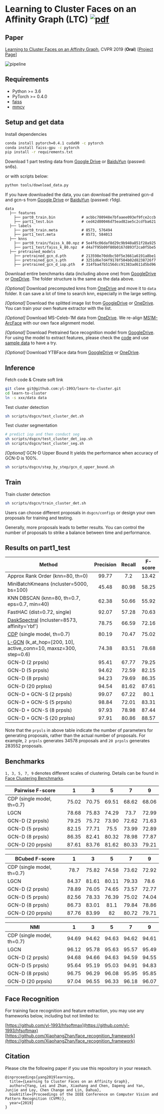 # Learning to Cluster Faces on an Affinity Graph (LTC) [![pdf](https://img.shields.io/badge/Arxiv-pdf-orange.svg?style=flat)](https://arxiv.org/abs/1904.02749)

## Paper
[Learning to Cluster Faces on an Affinity Graph](https://arxiv.org/abs/1904.02749), CVPR 2019 (**Oral**) [[Project Page](http://yanglei.me/project/ltc)]

![pipeline](http://yanglei.me/project/ltc/imgs/pipeline.png)


## Requirements
* Python >= 3.6
* PyTorch >= 0.4.0
* [faiss](https://github.com/facebookresearch/faiss)
* [mmcv](https://github.com/open-mmlab/mmcv)


## Setup and get data

Install dependencies
```bash
conda install pytorch=0.4.1 cuda90 -c pytorch
conda install faiss-gpu -c pytorch
pip install -r requirements.txt
```

Download 1 part testing data from
[Google Drive](https://drive.google.com/open?id=14qS_IH-8Qt01nat4wbrY2X73h7dJv5-K) or
[BaiduYun](https://pan.baidu.com/s/1cN7pD2ZNhw1PENP6TdyH4A) (passwd: sn6s).

or with scripts below:
```bash
python tools/download_data.py
```

If you have downloaded the data, you can download the pretrained gcn-d and gcn-s from
[Google Drive](https://drive.google.com/file/d/1yC2FIAKSSJIgMYvOZy3aT4I3cyatAyQx/view?usp=sharing) or
[BaiduYun](https://pan.baidu.com/s/1_owuUxPG-sjCoVhjXWCMQw) (passwd: r1dg).

```
data
  ├── features
    ├── part0_train.bin            # acbbc780948e7bfaaee093ef9fce2ccb
    ├── part1_test.bin             # ced42d80046d75ead82ae5c2cdfba621
  ├── labels
    ├── part0_train.meta           # 8573, 576494
    ├── part1_test.meta            # 8573, 584013
  ├── knns
    ├── part0_train/faiss_k_80.npz # 5e4f6c06daf8d29c9b940a851f28a925
    ├── part1_test/faiss_k_80.npz  # d4a7f95b09f80b0167d893f2ca0f5be5
  ├── pretrained_models
    ├── pretrained_gcn_d.pth       # 213598e70ddbc50f5e3661a6191a8be1
    ├── pretrained_gcn_s.pth       # 3251d6e7d4f9178f504b02d8238726f7
    ├── pretrained_gcn_d_iop.pth   # 314fba47b5156dcc91383ad611d5bd96
```

Download entire benchmarks data (including above one) from
[GoogleDrive](https://drive.google.com/file/d/10boLBiYq-6wKC_N_71unlMyNrimRjpVa/view?usp=sharing) or
[OneDrive](https://mycuhk-my.sharepoint.com/:u:/g/personal/1155095455_link_cuhk_edu_hk/Ef588F6OV4ZMqqN85Nf-Pv8BcDzSo7DgSG042TA2E4-4CQ?e=ev2Wfl).
The folder structure is the same as the data above.

*[Optional]* Download precomputed knns from
[OneDrive](https://mycuhk-my.sharepoint.com/:u:/g/personal/1155095455_link_cuhk_edu_hk/ES_cbfT-m_hEqSTdmBSySEIBGN664NsSamq3-9C4b7yQow?e=qMA36g)
and move it to `data` folder.
It can save a lot of time to search knn, especially in the large setting.

*[Optional]* Download the splitted image list from
[GoogleDrive](https://drive.google.com/file/d/1kurPWh6dm3dWQOLqUAeE-fxHrdnjaULB/view?usp=sharing) or
[OneDrive](https://mycuhk-my.sharepoint.com/:u:/g/personal/1155095455_link_cuhk_edu_hk/ET7lHxOXSjtDiMsgqzLK9LgBi_QW0WVzgZdv2UBzE1Bgzg?e=jZ7kCS).
You can train your own feature extractor with the list.

*[Optional]* Download MS-Celeb-1M data from
[OneDrive](https://mycuhk-my.sharepoint.com/:f:/g/personal/1155095455_link_cuhk_edu_hk/ErY9MmAhmlZMvO9y9SagNOcBISISEdzBfJshn-poD84QPQ?e=PRRpBe).
We re-align [MS1M-ArcFace](https://www.dropbox.com/s/wpx6tqjf0y5mf6r/faces_ms1m-refine-v2_112x112.zip?dl=0) with our own face alignment model.

*[Optional]* Download Pretrained face recognition model from
[GoogleDrive](https://drive.google.com/open?id=1eKsh7x-RUIHhIJ1R9AlUjsJdsdbh2qim).
For using the model to extract features, please check the [code](https://github.com/yl-1993/hfsoftmax/tree/ltc)
and use [sample data](https://drive.google.com/open?id=1VkZWZmBnaQlTaTNQSQXe-8q8Z8pNuI-D) to have a try.

*[Optional]* Download YTBFace data from
[GoogleDrive](https://drive.google.com/file/d/1hg3PQTOwyduLVyfgJ7qrN52o9QE35XM4/view?usp=sharing) or
[OneDrive](https://mycuhk-my.sharepoint.com/:u:/g/personal/1155095455_link_cuhk_edu_hk/EU7mfU9F6C9AtZ8SV7kM0yAB0MLx9rzh4nD4kT5_AHXGxg?e=O6Fik9).


## Inference

Fetch code & Create soft link
```bash
git clone git@github.com:yl-1993/learn-to-cluster.git
cd learn-to-cluster
ln -s xxx/data data
```

Test cluster detection
```bash
sh scripts/dsgcn/test_cluster_det.sh
```

Test cluster segmentation
```bash
# predict iop and then conduct seg
sh scripts/dsgcn/test_cluster_det_iop.sh
sh scripts/dsgcn/test_cluster_seg.sh
```

*[Optional]* GCN-D Upper Bound
It yields the performance when accuracy of GCN-D is 100%.
```bash
sh scripts/dsgcn/step_by_step/gcn_d_upper_bound.sh
```

## Train

Train cluster detection
```bash
sh scripts/dsgcn/train_cluster_det.sh
```
Users can choose different proposals in `dsgcn/configs` or design your own proposals for training and testing.

Generally, more proposals leads to better results.
You can control the number of proposals to strike a balance between time and performance.


## Results on part1_test

| Method | Precision | Recall | F-score |
| ------ |:---------:|:------:|:-------:|
| Approx Rank Order (knn=80, th=0) | 99.77 | 7.2 | 13.42 |
| MiniBatchKmeans (ncluster=5000, bs=100) | 45.48 | 80.98 | 58.25 |
| KNN DBSCAN (knn=80, th=0.7, eps=0.7, min=40) | 62.38 | 50.66 | 55.92 |
| FastHAC (dist=0.72, single) | 92.07 | 57.28 | 70.63 |
| [DaskSpectral](https://ml.dask.org/clustering.html#spectral-clustering) (ncluster=8573, affinity='rbf') | 78.75 | 66.59 | 72.16 |
| [CDP](https://github.com/XiaohangZhan/cdp) (single model, th=0.7)  | 80.19 | 70.47 | 75.02 |
| [L-GCN](https://github.com/Zhongdao/gcn_clustering) (k_at_hop=[200, 10], active_conn=10, maxsz=300, step=0.6)  | 74.38 | 83.51 | 78.68 |
| GCN-D (2 prpsls) | 95.41 | 67.77 | 79.25 |
| GCN-D (5 prpsls) | 94.62 | 72.59 | 82.15 |
| GCN-D (8 prpsls) | 94.23 | 79.69 | 86.35 |
| GCN-D (20 prplss) | 94.54 | 81.62 | 87.61 |
| GCN-D + GCN-S (2 prpsls) | 99.07 | 67.22 | 80.1 |
| GCN-D + GCN-S (5 prpsls) | 98.84 | 72.01 | 83.31 |
| GCN-D + GCN-S (8 prpsls) | 97.93 | 78.98 | 87.44 |
| GCN-D + GCN-S (20 prplss) | 97.91 | 80.86 | 88.57 |

Note that the `prpsls` in above table indicate the number of parameters for generating proposals, rather than the actual number of proposals.
For example, `2 prpsls` generates 34578 proposals and `20 prpsls` generates 283552 proposals.


## Benchmarks

`1, 3, 5, 7, 9` denotes different scales of clustering.
Details can be found in [Face Clustering Benchmarks](https://github.com/yl-1993/learn-to-cluster/wiki/Face-Clustering-Benchmarks).

| Pairwise F-score | 1 | 3 | 5 | 7 | 9 |
| ---------------- |:-:|:-:|:-:|:-:|:-:|
| CDP (single model, th=0.7) | 75.02 | 70.75 | 69.51 | 68.62 | 68.06 |
| LGCN | 78.68 | 75.83 | 74.29 | 73.7 | 72.99 |
| GCN-D (2 prpsls) | 79.25 | 75.72 | 73.90 | 72.62 | 71.63 |
| GCN-D (5 prpsls) | 82.15 | 77.71 | 75.5 | 73.99 | 72.89 |
| GCN-D (8 prpsls) | 86.35 | 82.41 | 80.32 | 78.98 | 77.87 |
| GCN-D (20 prpsls) | 87.61 | 83.76 | 81.62 | 80.33 | 79.21 |

| BCubed F-score | 1 | 3 | 5 | 7 | 9 |
| -------------- |:-:|:-:|:-:|:-:|:-:|
| CDP (single model, th=0.7) | 78.7 | 75.82 | 74.58 | 73.62 | 72.92 |
| LGCN | 84.37 | 81.61 | 80.11 | 79.33 | 78.6 |
| GCN-D (2 prpsls) | 78.89 | 76.05 | 74.65 | 73.57 | 72.77 |
| GCN-D (5 prpsls) | 82.56 | 78.33 | 76.39 | 75.02 | 74.04 |
| GCN-D (8 prpsls) | 86.73 | 83.01 | 81.1 | 79.84 | 78.86 |
| GCN-D (20 prpsls) | 87.76 | 83.99 | 82 | 80.72 | 79.71 |

| NMI | 1 | 3 | 5 | 7 | 9 |
| --- |:-:|:-:|:-:|:-:|:-:|
| CDP (single model, th=0.7) | 94.69 | 94.62 | 94.63 | 94.62 | 94.61 |
| LGCN | 96.12 | 95.78 | 95.63 | 95.57 | 95.49 |
| GCN-D (2 prpsls) | 94.68 | 94.66 | 94.63 | 94.59 | 94.55 |
| GCN-D (5 prpsls) | 95.64 | 95.19 | 95.03 | 94.91 | 94.83 |
| GCN-D (8 prpsls) | 96.75 | 96.29 | 96.08 | 95.95 | 95.85 |
| GCN-D (20 prpsls) | 97.04 | 96.55 | 96.33 | 96.18 | 96.07 |

## Face Recognition

For training face recognition and feature extraction, you may use any frameworks below, including but not limited to:

[https://github.com/yl-1993/hfsoftmax](https://github.com/yl-1993/hfsoftmax)
[https://github.com/XiaohangZhan/face_recognition_framework](https://github.com/XiaohangZhan/face_recognition_framework)


## Citation
Please cite the following paper if you use this repository in your reseach.

```
@inproceedings{yang2019learning,
  title={Learning to Cluster Faces on an Affinity Graph},
  author={Yang, Lei and Zhan, Xiaohang and Chen, Dapeng and Yan, Junjie and Loy, Chen Change and Lin, Dahua},
  booktitle={Proceedings of the IEEE Conference on Computer Vision and Pattern Recognition (CVPR)},
  year={2019}
}
```
